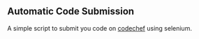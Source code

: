 ## Automatic Code  Submission

A simple script to submit you code on [codechef](https://www.codechef.com) using selenium.
